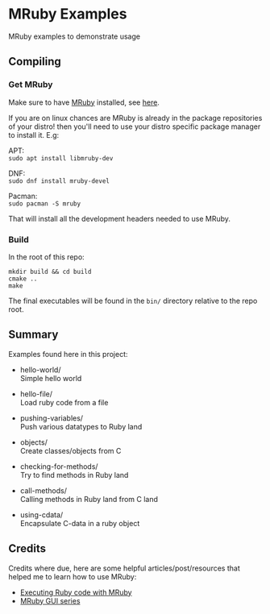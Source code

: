 # MRuby Examples

MRuby examples to demonstrate usage

## Compiling

### Get MRuby

Make sure to have [MRuby](https://mruby.org/) installed, see [here](https://github.com/mruby/mruby#how-to-get-mruby).

If you are on linux chances are MRuby is already in the package repositories of your distro! then you'll need to use
your distro specific package manager to install it. E.g:

APT:  
`sudo apt install libmruby-dev`

DNF:  
`sudo dnf install mruby-devel`

Pacman:  
`sudo pacman -S mruby`

That will install all the development headers needed to use MRuby.

### Build

In the root of this repo:

```
mkdir build && cd build
cmake ..
make
```

The final executables will be found in the `bin/` directory relative to the repo
root.

## Summary

Examples found here in this project:

- hello-world/  
    Simple hello world

- hello-file/  
    Load ruby code from a file

- pushing-variables/  
    Push various datatypes to Ruby land

- objects/  
    Create classes/objects from C

- checking-for-methods/  
    Try to find methods in Ruby land

- call-methods/  
    Calling methods in Ruby land from C land

- using-cdata/  
    Encapsulate C-data in a ruby object

## Credits

Credits where due, here are some helpful articles/post/resources that helped
me to learn how to use MRuby:

- [Executing Ruby code with MRuby](https://mruby.org/docs/articles/executing-ruby-code-with-mruby.html)
- [MRuby GUI series](https://dev.to/roryo/a-new-smalltalk-style-environment-for-ruby-5f5c)
